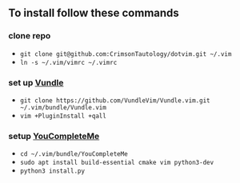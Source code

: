 To install follow these commands
--------------------------------

### clone repo
* `git clone git@github.com:CrimsonTautology/dotvim.git ~/.vim`
* `ln -s ~/.vim/vimrc ~/.vimrc`

### set up [Vundle](https://github.com/VundleVim/Vundle.vim)
* `git clone https://github.com/VundleVim/Vundle.vim.git ~/.vim/bundle/Vundle.vim`
* `vim +PluginInstall +qall`

### setup [YouCompleteMe](https://github.com/ycm-core/YouCompleteMe)
* `cd ~/.vim/bundle/YouCompleteMe`
* `sudo apt install build-essential cmake vim python3-dev`
* `python3 install.py`
